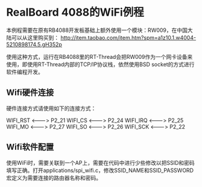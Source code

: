 # RealBoard 4088的WiFi例程 #

本例程需要在原有RB4088开发板基础上额外使用一个模块：RW009，在中国大陆可以从这里购买到：
http://item.taobao.com/item.htm?spm=a1z10.1.w4004-5210898174.5.gH352p

使用这种方式，运行在RB4088里的RT-Thread会把RW009作为一个网卡设备来使用，即使用RT-Thread内部的TCP/IP协议栈，依然使用BSD socket的方式进行软件编程开发。

## Wifi硬件连接 ##
硬件连接方式请使用如下的连接方式：

  WIFI_RST <---> P2_21
  WIFI_CS  <---> P2_24
  WIFI_IRQ <---> P2_25
  WIFI_MO  <---> P2_27
  WIFI_SO  <---> P2_26
  WIFI_SCK <---> P2_22

## Wifi软件配置 ##
使用WiFi时，需要关联到一个AP上，需要在代码中进行少些修改以把SSID和密码填写正确。打开applications/spi_wifi.c，修改SSID_NAME和SSID_PASSWORD宏定义为需要连接的路由器名称和密码。
